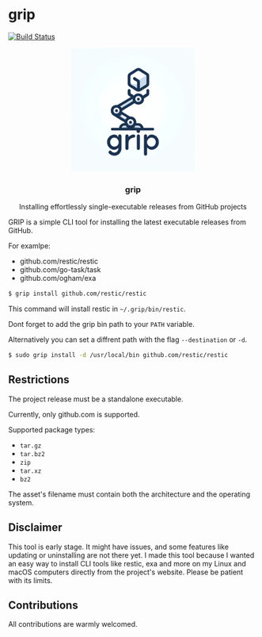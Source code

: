 # grip 

[![Build Status](https://img.shields.io/badge/github%2Factions%2Fworkflow%2Fstatus%2Falexjoedt%2Fgrip%2Fgo.yml%3Fstyle%3Dfor-the-badge%26branch%3Dmain?logo=github)](https://github.com/alexjoedt/grip/actions/workflows/go.yml)


<p align="center">
  <img alt="Grip Logo" src="assets/grip.png" height="250" />
  <h3 align="center">grip</h3>
  <p align="center">Installing effortlessly single-executable releases from GitHub projects </p>
</p>

GRIP is a simple CLI tool for installing the latest executable releases from GitHub.

For examlpe:
- github.com/restic/restic
- github.com/go-task/task
- github.com/ogham/exa

```bash
$ grip install github.com/restic/restic
```

This command will install restic in `~/.grip/bin/restic`.

Dont forget to add the grip bin path to your `PATH` variable.

Alternatively you can set a diffrent path with the flag `--destination` or `-d`.

```bash
$ sudo grip install -d /usr/local/bin github.com/restic/restic
```

## Restrictions

The project release must be a standalone executable.

Currently, only github.com is supported.

Supported package types:
- `tar.gz`
- `tar.bz2`
- `zip`
- `tar.xz`
- `bz2`

The asset's filename must contain both the architecture and the operating system.

## Disclaimer

This tool is early stage. It might have issues, and some features like updating or uninstalling are not there yet. 
I made this tool because I wanted an easy way to install CLI tools like restic, exa and more on my Linux and macOS computers directly from the project's website. Please be patient with its limits.

## Contributions

All contributions are warmly welcomed.
